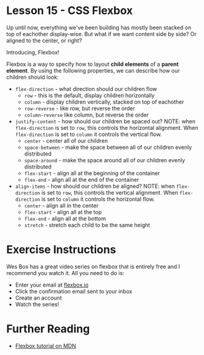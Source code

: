 # Lesson 15 - CSS Flexbox

Up until now, everything we've been building has mostly been stacked on top of eachother display-wise. But what if we want content side by side? Or aligned to the center, or right?

Introducing, Flexbox!

Flexbox is a way to specify how to layout **child elements** of a **parent element**. By using the following properties, we can describe how our children should look:

- `flex-direction` - what direction should our children flow
  - `row` - this is the default, display children horizontally
  - `column` - display children vertically, stacked on top of eachother
  - `row-reverse` - like row, but reverse the order
  - `column-reverse` like column, but reverse the order
- `justify-content` - how should our children be spaced out? NOTE: when `flex-direction` is set to `row`, this controls the horizontal alignment. When `flex-direction` is set to `column` it controls the vertical flow.
  - `center` - center all of our children
  - `space-between` - make the space between all of our children evenly distributed
  - `space-around` - make the space around all of our children evenly distributed
  - `flex-start` - align all at the beginning of the container
  - `flex-end` - align all at the end of the container
- `align-items` - how should our children be aligned? NOTE: when `flex-direction` is set to `row`, this controls the vertical alignment. When `flex-direction` is set to `column` it controls the horizontal flow.
  - `center` - align all in the center
  - `flex-start` - align all at the top
  - `flex-end` - align all at the bottom
  - `stretch` - stretch each child to be the same height

# Exercise Instructions

Wes Bos has a great video series on flexbox that is entirely free and I recommend you watch it. All you need to do is:

- Enter your email at [flexbox.io](https://flexbox.io)
- Click the confirmation email sent to your inbox
- Create an account
- Watch the series!

# Further Reading

- [Flexbox tutorial on MDN](https://developer.mozilla.org/en-US/docs/Learn/CSS/CSS_layout/Flexbox)
